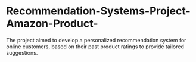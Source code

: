 # Recommendation-Systems-Project-Amazon-Product-
The project aimed to develop a personalized recommendation system for online customers, based on their past product ratings to provide tailored suggestions.
